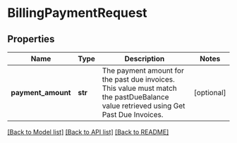 # BillingPaymentRequest

## Properties
Name | Type | Description | Notes
------------ | ------------- | ------------- | -------------
**payment_amount** | **str** | The payment amount for the past due invoices. This value must match the pastDueBalance value retrieved using Get Past Due Invoices. | [optional] 

[[Back to Model list]](../README.md#documentation-for-models) [[Back to API list]](../README.md#documentation-for-api-endpoints) [[Back to README]](../README.md)


